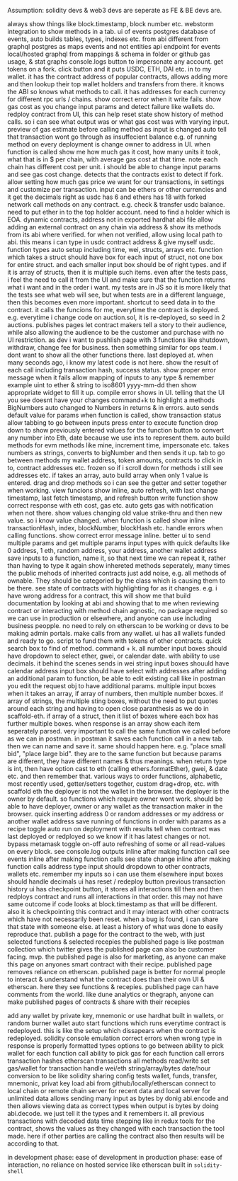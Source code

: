 Assumption: solidity devs & web3 devs are seperate as FE & BE devs are.

always show things like block.timestamp, block number etc.
webstorm integration to show methods in a tab.
ui of events
postgres database of events, auto builds tables, types, indexes etc. from abi
different from graphql postgres as maps events and not entities
api endpoint for events
local/hosted graphql from mappings & schema in folder or github
gas usage, & stat graphs
console.logs
button to impersonate any account.
get tokens on a fork. click button and it puts USDC, ETH, DAI etc. in to my wallet. it has the contract address of popular contracts, allows adding more and then lookup their top wallet holders and transfers from there. it knows the ABI so knows what methods to call. it has addresses for each currency for different rpc urls / chains.
show correct error when it write fails.
show gas cost as you change input params and detect failure like wallets do.
redploy contract from UI, this can help reset state
show history of method calls. so i can see what output was or what gas cost was with varying input.
preview of gas estimate before calling method as input is changed
auto tell that transaction wont go through as insuffecient balance
e.g. of running method on every deployment is change owner to address in UI.
when function is called show me how much gas it cost, how many units it took, what that is in $ per chain, with average gas cost at that time. note each chain has different cost per unit.
i should be able to change input params and see gas cost change.
detects that the contracts exist to detect if fork.
allow setting how much gas price we want for our transactions, in settings and customize per transaction.
input can be ethers or other currencies and it get the decimals right as usdc has 6 and ethers has 18
with forked network call methods on any contract. e.g. check & transfer usdc balance.
need to put ether in to the top holder account. need to find a holder which is EOA.
dynamic contracts, address not in exported hardhat abi file
allow adding an external contract on any chain via address & show its methods from its abi where verified. for when not verified, allow using local path to abi. this means i can type in usdc contract address & give myself usdc.
function types auto setup including time, wei, structs, arrays etc.
function which takes a struct should have box for each input of struct, not one box for entire struct. and each smaller input box should be of right types. and if it is array of structs, then it is multiple such items.
even after the tests pass, i feel the need to call it from the UI and make sure that the function returns what i want and in the order i want. my tests are in JS so it is more likely that the tests see what web will see, but when tests are in a different language, then this becomes even more important.
shortcut to seed data in to the contract. it calls the funcions for me, everytime the contract is deployed. e.g. everytime i change code on auction.sol, it is re-deployed, so seed in 2 auctions.
publishes pages let contract makers tell a story to their audience, while also allowing the audience to be the customer and purchase with no UI restriction.
as dev i want to pushlish page with 3 functions like shutdown, withdraw, change fee for business. then something similar for ops team. i dont want to show all the other functions there.
last deployed at. when many seconds ago, i know  my latest code is not here.
show the result of each call including transaction hash, success status.
show proper error message when it fails
allow mapping of inputs to any type & remember example uint to ether & string to iso8601 yyyy-mm-dd then show appropriate widget to fill it up.
compile error shows in UI. telling that the UI you see doesnt have your changes
command+k to highlight a methods
BigNumbers auto changed to Numbers in returns & in errors.
auto sends default value for params
when function is called, show transaction status
allow tabbing to go between inputs
press enter to execute function
drop down to show previously entered values for the function
button to convert any number into Eth, date because we use ints to represent them.
auto build methods for evm methods like mine, increment time, impersonate etc.
takes numbers as strings, converts to bigNumber and then sends it up.
tab to go between methods
my wallet address, token amounts, contracts to click in to, contract addresses etc. frozen so if i scroll down for methods i still see addresses etc.
if takes an array, auto build array when only 1 value is entered.
drag and drop methods so i can see the getter and setter together when working.
view funcions show inline, auto refresh, with last change timestamp, last fetch timestamp, and refresh button
write function show correct response with eth cost, gas etc. auto gets gas with notification when not there.
show values changing old value strike-thru and then new value. so i know value changed.
when function is called show inline transactionHash, index, blockNumber, blockHash etc.
handle errors when calling functions. show correct error message inline.
better ui to send multiple params and get multiple params
input types with quick defaults like 0 address, 1 eth, random address, your address, another wallet address
save inputs to a function, name it, so that next time we can repeat it, rather than having to type it again
show inhereted methods seperately, many times the public mehods of inherited contracts just add noise, e.g. all methods of ownable. They should be categoried by the class which is causing them to be there.
see state of contracts with highlighting for as it changes. e.g. i have wrong address for a contract, this will show me that
build documentation by looking at abi and showing that to me when reviewing contract or interacting with method
chain agnostic, no package required so we can use in production or elsewhere, and anyone can use including business peopple. no need to rely on etherscan to be working or devs to be making admin portals.
make calls from any wallet. ui has all wallets funded and ready to go.
script to fund them with tokens of other contracts.
quick search box to find of method. command + k.
all number input boxes should have dropdown to select ether, gwei, or calendar date. with ability to use decimals. it behind the scenes sends in wei
string input boxes shouuld have calendar
address input box should have select with addresses
after adding an additional param to function, be able to edit existing call like in postman you edit the request obj to have additional params.
multiple input boxes when it takes an array, if array of numbers, then multiple number boxes. if array of strings, the multiple sting boxes, without the need to put quotes around each string and having to open close paranthesis as we do in scaffold-eth. if array of a struct, then it list of boxes where each box has further multiple boxes.
when response is an array show each item seperately parsed.
very important to call the same function we called before as we can in postman. in postman it saves each function call in a new tab. then we can name and save it. same should happen here. e.g. "place small bid", "place large bid". they are to the same function but because params are different, they have different names & thus meanings.
when return type is int, then have option cast to eth (calling ethers.formatEther), gwei, & date etc. and then remember that.
various ways to order functions, alphabetic, most recently used, getter/setters together, custom drag+drop, etc.
with scaffold eth the deployer is not the wallet in the browser. the deployer is the owner by default. so functions which require owner wont work. should be able to have deployer, owner or any wallet as the transaction maker in the browser.
quick inserting address 0 or random addresses or my address or another wallet address
save running of functions in order with params as a recipe
toggle auto run on deployment with results
tell when contract was last deployed or redployed so we know if it has latest changes or not.
bypass metamask
toggle on-off auto refreshing of some or all read-values on every block.
see console.log outputs inline after making function call
see events inline after making function calls
see state change inline after making function calls
address type input should dropdown to other contracts, wallets etc.
remember my inputs so i can use them elsewhere
input boxes should handle decimals
ui has reset / redeploy button
previous transaction history
ui has checkpoint button, it stores all interactions till then and then redploys contract and runs all interactions in that order. this may not have same outcome if code looks at block.timestamp as that will be different. also it is checkpointing this contract and it may interact with other contracts which have not necessarily been reset.
when a bug is found, i can share that state with someone else. at least a history of what was done to easily reproduce that.
publish a page for the contract to the web, with just selected functions & selected recepies
the published page is like postman collection which twitter gives
the published page can also be customer facing. mvp.
the published page is also for marketing, as anyone can make this page on anyones smart contract with their recipe.
published page removes reliance on etherscan.
published page is better for normal people to interact & understand what the contract does than their own UI & etherscan. here they see functions & recepies.
published page can have comments from the world.
like dune analytics or thegraph, anyone can make published pages of contracts & share with their recepies

add any wallet by private key, mnemonic or use hardhat built in wallets, or random burner wallet
auto start functions which runs everytime contract is redeployed. this is like the setup which dissapears when the contract is redeployed.
solidity console emulation
correct errors when wrong type in
response is properly formatted
types options to go between
ability to pick wallet for each function call
ability to pick gas for each function call
errors
transaction hashes
etherscan transactions
all methods read/write
set gas/wallet for transaction
handle wei/eth string/array/bytes date/hour conversion to be like solidity
sharing config
tests
wallet, funds, transfer, mnemonic, privat key
load abi from github/locally/etherscan
connect to local chain or remote chain
server for recent data and local server for unlimited data
allows sending many input as bytes by donig abi.encode and then allows viewing data as correct types when output is bytes by doing abi.decode. we just tell it the types and it remembers it.
all previous transactions with decoded data
time stepping like in redux tools for the contract, shows the values as they changed with each transaction the tool made. here if other parties are calling the contract also then results will be according to that.

in development phase: ease of development
in production phase: ease of interaction, no reliance on hosted service like etherscan
built in `solidity-shell`